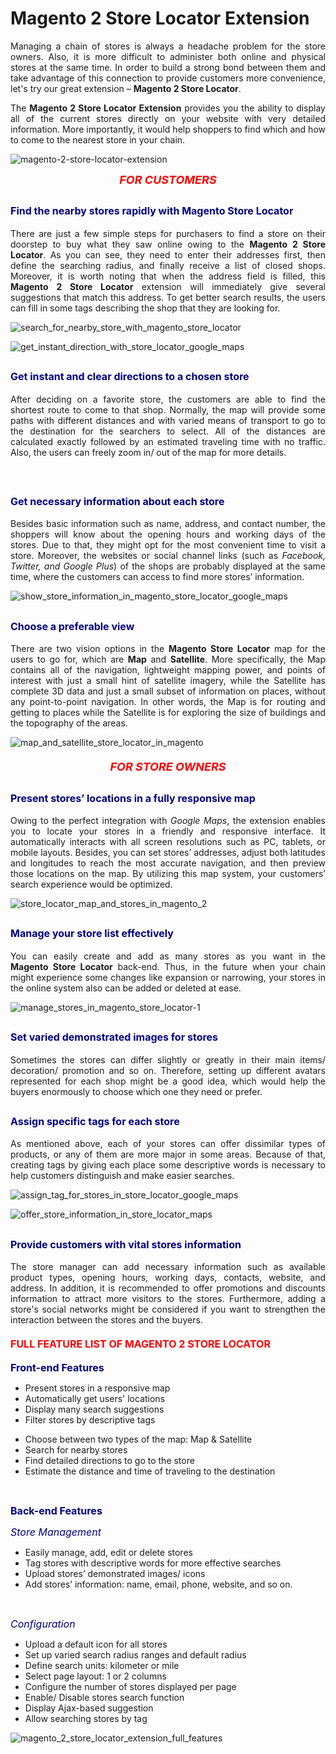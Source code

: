 # Magento 2 Store Locator Extension

<div class="list-features" style="text-align: justify;">Managing a chain of stores is always a headache problem for the store owners. Also, it is more difficult to administer both online and physical stores at the same time. In order to build a strong bond between them and take advantage of this connection to provide customers more convenience, let's try our great extension – <strong>Magento 2 Store Locator</strong>.</div>
<div class="list-features" style="text-align: justify;">
<div class="feature-des">

The <strong>Magento 2 Store Locator Extension</strong> provides you the ability to display all of the current stores directly on your website with very detailed information. More importantly, it would help shoppers to find which and how to come to the nearest store in your chain.

![magento-2-store-locator-extension](https://user-images.githubusercontent.com/26241389/162354897-c5591dfc-3a68-407c-8248-fd8590a295ff.png)

<div class="customer-feature">
<p style="text-align: center;"><span style="font-size: large; font-style: italic; color: #ff0000;"><strong>FOR CUSTOMERS</strong></span></p>

<div class="row col2-set">
<div class="col-md-6 col-1">
<h2><span style="font-size: medium; color: #000080;"><strong>Find the nearby stores rapidly with Magento Store Locator</strong></span></h2>
 
There are just a few simple steps for purchasers to find a store on their doorstep to buy what they saw online owing to the <strong>Magento 2 </strong><strong>Store Locator</strong>. As you can see, they need to enter their addresses first, then define the searching radius, and finally receive a list of closed shops.
Moreover, it is worth noting that when the address field is filled, this <strong>Magento 2 Store Locator</strong> extension will immediately give several suggestions that match this address. To get better search results, the users can fill in some tags describing the shop that they are looking for.
  
![search_for_nearby_store_with_magento_store_locator](https://user-images.githubusercontent.com/26241389/162354958-b6a15271-7e84-4e22-ad28-5c11f24eca2a.png)

![get_instant_direction_with_store_locator_google_maps](https://user-images.githubusercontent.com/26241389/162354994-003ef7d9-8ad4-4f73-ae1f-fa8786a06352.png)

<h2><span style="font-size: medium; color: #000080;"><strong>Get instant and clear directions to a chosen store</strong></span></h2>
  
After deciding on a favorite store, the customers are able to find the shortest route to come to that shop. Normally, the map will provide some paths with different distances and with varied means of transport to go to the destination for the searchers to select. All of the distances are calculated exactly followed by an estimated traveling time with no traffic. Also, the users can freely zoom in/ out of the map for more details.

</div>
</div>
&nbsp;
<div class="row col2-set">
<div class="col-md-6 col-1">
<h2><span style="font-size: medium; color: #000080;"><strong>Get necessary information about each store</strong></span></h2>
  
Besides basic information such as name, address, and contact number, the shoppers will know about the opening hours and working days of the stores. Due to that, they might opt for the most convenient time to visit a store. Moreover, the websites or social channel links (such as <em>Facebook, Twitter, and Google Plus</em>) of the shops are probably displayed at the same time, where the customers can access to find more stores’ information.

![show_store_information_in_magento_store_locator_google_maps](https://user-images.githubusercontent.com/26241389/162355124-52a4b4cd-0b7a-4993-849c-73168da91c1a.png)

<h2><span style="font-size: medium; color: #000080;"><strong>Choose a preferable view</strong></span></h2>
  
There are two vision options in the <strong>Magento Store Locator</strong> map for the users to go for, which are <b>Map</b> and <b>Satellite</b>. More specifically, the Map contains all of the navigation, lightweight mapping power, and points of interest with just a small hint of satellite imagery, while the Satellite has complete 3D data and just a small subset of information on places, without any point-to-point navigation. In other words, the Map is for routing and getting to places while the Satellite is for exploring the size of buildings and the topography of the areas.
  
![map_and_satellite_store_locator_in_magento](https://user-images.githubusercontent.com/26241389/162355191-83b8dc22-c2fb-4dde-a4ae-62f91fa3d75e.png)

<p style="text-align: center; margin-top: 20px;"><span style="font-size: large; font-style: italic; color: #ff0000;"><strong>FOR STORE OWNERS</strong></span></p>

<div class="1-column">
<h2><span style="font-size: medium; color: #000080;"><strong>Present stores’ locations in a fully responsive map</strong></span></h2>
  
Owing to the perfect integration with <em>Google Maps</em>, the extension enables you to locate your stores in a friendly and responsive interface. It automatically interacts with all screen resolutions such as PC, tablets, or mobile layouts. Besides, you can set stores’ addresses, adjust both latitudes and longitudes to reach the most accurate navigation, and then preview those locations on the map. By utilizing this map system, your customers’ search experience would be optimized.

![store_locator_map_and_stores_in_magento_2](https://user-images.githubusercontent.com/26241389/162355267-be3a1ad0-1cf3-489d-bd29-08ac29aaf944.png)

<div class="1-column">
<h2><span style="font-size: medium; color: #000080;"><strong>Manage your store list effectively</strong></span></h2>
  
You can easily create and add as many stores as you want in the <strong>Magento </strong><strong>Store Locator</strong> back-end. Thus, in the future when your chain might experience some changes like expansion or narrowing, your stores in the online system also can be added or deleted at ease.
  
![manage_stores_in_magento_store_locator-1](https://user-images.githubusercontent.com/26241389/162355333-42d3b5e9-97eb-49fa-befe-3daf2a5f8942.png)

<h2><span style="font-size: medium; color: #000080;"><strong>Set varied demonstrated images for stores</strong></span></h2>
  
Sometimes the stores can differ slightly or greatly in their main items/ decoration/ promotion and so on. Therefore, setting up different avatars represented for each shop might be a good idea, which would help the buyers enormously to choose which one they need or prefer.
  
<h2><span style="font-size: medium; color: #000080;"><strong>Assign specific tags for each store</strong></span></h2>
  
As mentioned above, each of your stores can offer dissimilar types of products, or any of them are more major in some areas. Because of that, creating tags by giving each place some descriptive words is necessary to help customers distinguish and make easier searches.

![assign_tag_for_stores_in_store_locator_google_maps](https://user-images.githubusercontent.com/26241389/162355399-d374798e-819e-4bad-8dcb-b3c31dd3138d.png)

![offer_store_information_in_store_locator_maps](https://user-images.githubusercontent.com/26241389/162355409-1e6ee66a-c34e-46b4-828c-71be48d9186e.png)

<h2><span style="font-size: medium; color: #000080;"><strong>Provide customers with vital stores information</strong></span></h2>
  
The store manager can add necessary information such as available product types, opening hours, working days, contacts, website, and address. In addition, it is recommended to offer promotions and discounts information to attract more visitors to the stores.
Furthermore, adding a store's social networks might be considered if you want to strengthen the interaction between the stores and the buyers.

</div>

<h2 style="margin-top: 20px;"><span style="font-size: medium; color: #ff0000;"><strong>FULL FEATURE LIST OF MAGENTO 2 STORE LOCATOR</strong></span></h2>
  
<span style="font-size: medium; color: #000080;"><strong>Front-end Features</strong></span>
<div class="row col2-set">
<div class="col-md-6 col-1">
<ul class="features-listing">
 	<li>Present stores in a responsive map</li>
 	<li>Automatically get users' locations</li>
 	<li>Display many search suggestions</li>
 	<li>Filter stores by descriptive tags</li>
</ul>
</div>
<div class="col-md-6 col-2">
<ul class="features-listing">
 	<li>Choose between two types of the map: Map &amp; Satellite</li>
 	<li>Search for nearby stores</li>
 	<li>Find detailed directions to go to the store</li>
 	<li>Estimate the distance and time of traveling to the destination</li>
</ul>
</div>
</div>
&nbsp;
<div class="row col2-set">
<div class="col-md-6 col-1">

<span style="font-size: medium; color: #000080;"><strong>Back-end Features</strong></span>

<span style="font-size: medium; color: #000080;"><em>Store Management</em></span>
<ul class="features-listing">
 	<li>Easily manage, add, edit or delete stores</li>
 	<li>Tag stores with descriptive words for more effective searches</li>
 	<li>Upload stores’ demonstrated images/ icons</li>
 	<li>Add stores’ information: name, email, phone, website, and so on.</li>
</ul>
&nbsp;

<span style="font-size: medium; color: #000080;"><em>Configuration</em></span>
<ul class="features-listing">
 	<li>Upload a default icon for all stores</li>
 	<li>Set up varied search radius ranges and default radius</li>
 	<li>Define search units: kilometer or mile</li>
 	<li>Select page layout: 1 or 2 columns</li>
 	<li>Configure the number of stores displayed per page</li>
 	<li>Enable/ Disable stores search function</li>
 	<li>Display Ajax-based suggestion</li>
 	<li>Allow searching stores by tag</li>
</ul>
</div>

  ![magento_2_store_locator_extension_full_features](https://user-images.githubusercontent.com/26241389/162355599-ae29fa8b-f510-42e0-ac1f-bf34ba5b95e0.png)


  

